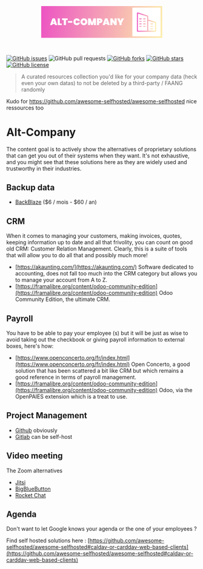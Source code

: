 <p align="center"><img  align="center"  style="width:320px"  src="logo.png"/></p>

<br/>
  
<p align="center">

<a  href="https://github.com/Mikaleb/Alt-Company/issues"><img  alt="GitHub issues"  src="https://img.shields.io/github/issues/Mikaleb/Alt-Company"></a>
<img alt="GitHub pull requests" src="https://img.shields.io/github/issues-pr/Mikaleb/Alt-Company">
<a  href="https://github.com/Mikaleb/Alt-Company/network"><img  alt="GitHub forks"  src="https://img.shields.io/github/forks/Mikaleb/Alt-Company"></a>
<a  href="https://github.com/Mikaleb/Alt-Company/stargazers"><img  alt="GitHub stars"  src="https://img.shields.io/github/stars/Mikaleb/Alt-Company"></a>
<a  href="https://github.com/Mikaleb/Alt-Company"><img  alt="GitHub license"  src="https://img.shields.io/github/license/Mikaleb/Alt-Company"></a>
</p>

> A curated resources collection you'd like for your company data (heck even your own datas) to not be deleted by a third-party / FAANG randomly

Kudo for https://github.com/awesome-selfhosted/awesome-selfhosted nice ressources too
# Alt-Company

The content goal is to actively show the alternatives of proprietary solutions that can get you out of their systems when they want. It's not exhaustive, and you might see that these solutions here as they are widely used and trustworthy in their industries.

## Backup data

- [BackBlaze](https://secure.backblaze.com/buy.htm) ($6 / mois - $60 / an)

## CRM

When it comes to managing your customers, making invoices, quotes, keeping information up to date and all that frivolity, you can count on good old CRM: Customer Relation Management.
Clearly, this is a suite of tools that will allow you to do all that and possibly much more!

- [https://akaunting.com/](https://akaunting.com/) Software dedicated to accounting, does not fall too much into the CRM category but allows you to manage your account from A to Z.
- [https://framalibre.org/content/odoo-community-edition](https://framalibre.org/content/odoo-community-edition) Odoo Community Edition, the ultimate CRM.

## Payroll

You have to be able to pay your employee (s) but it will be just as wise to avoid taking out the checkbook or giving payroll information to external boxes, here's how:

- [https://www.openconcerto.org/fr/index.html](https://www.openconcerto.org/fr/index.html) Open Concerto, a good solution that has been scattered a bit like CRM but which remains a good reference in terms of payroll management.
- [https://framalibre.org/content/odoo-community-edition](https://framalibre.org/content/odoo-community-edition) Odoo, via the OpenPAIES extension which is a treat to use.

## Project Management

- [Github](https//github.com) obviously
- [Gitlab](https//gitlab.com) can be self-host

## Video meeting

The Zoom alternatives

- [Jitsi](https://meet.jit.si/)
- [BigBlueButton](https://bigbluebutton.org/)
- [Rocket Chat](https://rocket.chat/pricing/)


## Agenda

Don't want to let Google knows your agenda or the one of your employees ? 

Find self hosted solutions here : [https://github.com/awesome-selfhosted/awesome-selfhosted#caldav-or-carddav-web-based-clients](https://github.com/awesome-selfhosted/awesome-selfhosted#caldav-or-carddav-web-based-clients)
